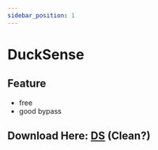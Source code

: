 ```yaml
---
sidebar_position: 1
---
```


# DuckSense

## Feature
- free
- good bypass

## Download Here: [DS](https://cdn.discordapp.com/attachments/1144090840675926016/1148034479596765244/DuckSense-Legacy_1.jar) (Clean?)
